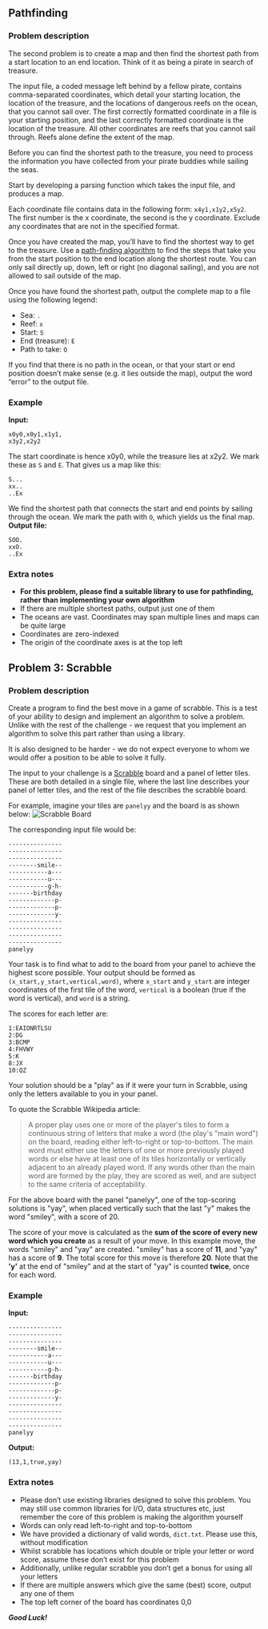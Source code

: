 ## Pathfinding
### Problem description
The second problem is to create a map and then find the shortest path from a
start location to an end location. Think of it as being a pirate in search of
treasure.

The input file, a coded message left behind by a fellow pirate, contains
comma-separated coordinates, which detail your starting location, the location
of the treasure, and the locations of dangerous reefs on the ocean, that you
cannot sail over. The first correctly formatted coordinate in a file is your
starting position, and the last correctly formatted coordinate is the location
of the treasure. All other coordinates are reefs that you cannot sail through.
Reefs alone define the extent of the map.

Before you can find the shortest path to the treasure, you need to process the
information you have collected from your pirate buddies while sailing the seas.

Start by developing a parsing function which takes the input file, and
produces a map.

Each coordinate file contains data in the following form: `x4y1,x1y2,x5y2`.
The first number is the x coordinate, the second is the y coordinate. Exclude
any coordinates that are not in the specified format.

Once you have created the map, you’ll have to find the shortest way to get to
the treasure. Use a
[path-finding algorithm](https://en.wikipedia.org/wiki/Pathfinding) to find
the steps that take you from the start position to the end location along the
shortest route. You can only sail directly up, down, left or right (no
diagonal sailing), and you are not allowed to sail outside of the map.

Once you have found the shortest path, output the complete map to a file using
the following legend:
- Sea: `.`
- Reef: `x`
- Start: `S`
- End (treasure): `E`
- Path to take: `O`

If you find that there is no path in the ocean, or that your start or end
position doesn’t make sense (e.g. it lies outside the map), output the word
“error” to the output file.

### Example
**Input:**
```
x0y0,x0y1,x1y1,
x3y2,x2y2
```
The start coordinate is hence x0y0, while the treasure lies at x2y2. We mark
these as `S` and `E`. That gives us a map like this:
```
S...
xx..
..Ex
```
We find the shortest path that connects the start and end points by sailing
through the ocean. We mark the path with `O`, which yields us the final map.
**Output file:**
```
SOO.
xxO.
..Ex
```

### Extra notes
- **For this problem, please find a suitable library to use for pathfinding,
rather than implementing your own algorithm**
- If there are multiple shortest paths, output just one of them
- The oceans are vast. Coordinates may span multiple lines and maps can be
quite large
- Coordinates are zero-indexed
- The origin of the coordinate axes is at the top left

## Problem 3: Scrabble
### Problem description
Create a program to find the best move in a game of scrabble. This is a test
of your ability to design and implement an algorithm to solve a problem. Unlike
with the rest of the challenge - we request that you implement an algorithm to
solve this part rather than using a library.

It is also designed to be harder - we do not expect everyone to whom we would
 offer a position to be able to solve it fully.

The input to your challenge is a
[Scrabble](https://en.wikipedia.org/wiki/Scrabble) board and a panel of letter
tiles.
These are both detailed in a single file, where the last line describes your
panel of letter tiles, and the rest of the file describes the scrabble board.

For example, imagine your tiles are `panelyy` and the board is as shown below:
![Scrabble Board](https://static.vecteezy.com/system/resources/previews/000/090/550/original/scrabble-board-free-fector-vector.jpg)

The corresponding input file would be:
```
---------------
---------------
---------------
--------smile--
-----------a---
-----------u---
-----------g-h-
-------birthday
-------------p-
-------------p-
-------------y-
---------------
---------------
---------------
---------------
panelyy
```
Your task is to find what to add to the board from your panel to achieve the
highest score possible. Your output should be formed as
`(x_start,y_start,vertical,word)`, where `x_start` and `y_start` are integer
coordinates of the first tile of the word, `vertical` is a boolean (true if the
word is vertical), and `word` is a string.

The scores for each letter are:
```
1:EAIONRTLSU
2:DG
3:BCMP
4:FHVWY
5:K
8:JX
10:QZ
```

Your solution should be a "play" as if it were your turn in Scrabble, using only
the letters available to you in your panel.

To quote the Scrabble Wikipedia article:
> A proper play uses one or more of the player's tiles to form a continuous
string of letters that make a word (the play's "main word") on the board,
reading either left-to-right or top-to-bottom. The main word must either use the
letters of one or more previously played words or else have at least one of its
tiles horizontally or vertically adjacent to an already played word. If any
words other than the main word are formed by the play, they are scored as well,
and are subject to the same criteria of acceptability.

For the above board with the panel "panelyy", one of the top-scoring solutions
is "yay", when placed vertically such that the last "y" makes the  word
"smiley", with a score of 20.

The score of your move is calculated as the **sum of the score of every new word
which you create** as a result of your move. In this example move, the words
"smiley" and "yay" are created. "smiley" has a score of **11**, and "yay" has a
score of **9**. The total score for this move is therefore **20**. Note that
the **'y'** at the end of "smiley" and at the start of "yay" is counted
**twice**, once for each word.

### Example
**Input:**
```
---------------
---------------
---------------
--------smile--
-----------a---
-----------u---
-----------g-h-
-------birthday
-------------p-
-------------p-
-------------y-
---------------
---------------
---------------
---------------
panelyy
```
**Output:**
```
(13,1,true,yay)
```

### Extra notes
- Please don’t use existing libraries designed to solve this problem. You may
still use common libraries for I/O, data structures etc, just remember the
core of this problem is making the algorithm yourself
- Words can only read left-to-right and top-to-bottom
- We have provided a dictionary of valid words, `dict.txt`. Please use this,
without modification
- Whilst scrabble has locations which double or triple your letter or word
score, assume these don’t exist for this problem
- Additionally, unlike regular scrabble you don’t get a bonus for using all
your letters
- If there are multiple answers which give the same (best) score, output any
one of them
- The top left corner of the board has coordinates 0,0

***Good Luck!***
